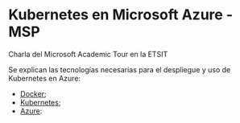 # Kubernetes en Microsoft Azure - MSP

Charla del Microsoft Academic Tour en la ETSIT

Se explican las tecnologías necesarias para el despliegue y uso de Kubernetes en Azure:

+ [Docker](https://www.docker.com/);
+ [Kubernetes](https://kubernetes.io/);
+ [Azure](https://azure.microsoft.com/es-es/):



